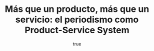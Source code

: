 ---
title: "Más que un producto, más que un servicio: el periodismo como Product-Service System"
author:
  name: Cristian R. Marín
  twitter: crms74
  gplus:  
  bio: Doctorando Periodismo UMH
  image: crms.jpeg
  link: https://twitter.com/crms74
---